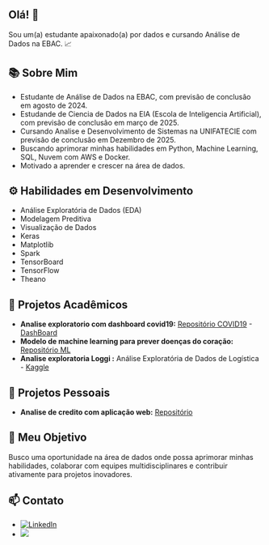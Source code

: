 ## Olá! 👋

Sou um(a) estudante apaixonado(a) por dados e cursando Análise de Dados na EBAC. 📈

## 📚 Sobre Mim

* Estudante de Análise de Dados na EBAC, com previsão de conclusão em agosto de 2024.
* Estudande de Ciencia de Dados na EIA (Escola de Inteligencia Artificial), com previsão de conclusão em março de 2025.
* Cursando Analise e Desenvolvimento de Sistemas na UNIFATECIE com previsão de conclusão em Dezembro de 2025.
* Buscando aprimorar minhas habilidades em Python, Machine Learning, SQL, Nuvem com AWS e Docker.
* Motivado a aprender e crescer na área de dados.

## ⚙️ Habilidades em Desenvolvimento

* Análise Exploratória de Dados (EDA)
* Modelagem Preditiva
* Visualização de Dados
* Keras
* Matplotlib
* Spark
* TensorBoard
* TensorFlow
* Theano


## 🌱 Projetos Acadêmicos
* **Analise exploratorio com dashboard covid19:** [Repositório COVID19](https://github.com/TonFLY/BRAZIL_COVID-19) - [DashBoard](https://lookerstudio.google.com/reporting/09fee03d-e295-42ba-a408-72f7e187a375)
* **Modelo de machine learning para prever doenças do coração:** [Repositório ML](https://github.com/TonFLY/Doencas_do_coracao)
* **Analise exploratoria Loggi :** Análise Exploratória de Dados de Logística - [Kaggle](https://www.kaggle.com/code/marqu3s/loggi)

## 🌱 Projetos Pessoais
* **Analise de credito com aplicação web:** [Repositório](https://github.com/TonFLY/analise_credito_com_appweb)

## 🎯 Meu Objetivo

Busco uma oportunidade na área de dados onde possa aprimorar minhas habilidades, colaborar com equipes multidisciplinares e contribuir ativamente para projetos inovadores.

## 📫 Contato

* [![LinkedIn](https://img.shields.io/badge/LinkedIn-0077B5?style=for-the-badge&logo=linkedin&logoColor=white)](https://www.linkedin.com/in/tonfly/)
* <a href="mailto:contato.wellingtonm@gmail.com"><img src="https://img.shields.io/badge/Gmail-D14836?style=for-the-badge&logo=gmail&logoColor=white" target="_blank"></a>

